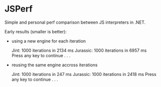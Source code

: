 JSPerf
======

Simple and personal perf comparison between JS interpreters in .NET.

Early results (smaller is better):

- using a new engine for each iteration

    Jint: 1000 iterations in 2134 ms
    Jurassic: 1000 iterations in 6957 ms
    Press any key to continue . . .

- reusing the same engine accross iterations

    Jint: 1000 iterations in 247 ms
    Jurassic: 1000 iterations in 2418 ms
    Press any key to continue . . .
